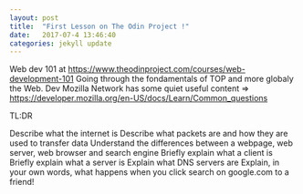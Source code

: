 ```yaml
---
layout: post
title:  "First Lesson on The Odin Project !"
date:   2017-07-4 13:46:40
categories: jekyll update
---
```

Web dev 101 at https://www.theodinproject.com/courses/web-development-101
Going through the fondamentals of TOP and more globaly the Web.
Dev Mozilla Network has some quiet useful content => https://developer.mozilla.org/en-US/docs/Learn/Common_questions

TL:DR

Describe what the internet is
Describe what packets are and how they are used to transfer data
Understand the differences between a webpage, web server, web browser and search engine
Briefly explain what a client is
Briefly explain what a server is
Explain what DNS servers are
Explain, in your own words, what happens when you click search on google.com to a friend!


[jekyll]:      http://jekyllrb.com
[jekyll-gh]:   https://github.com/jekyll/jekyll
[jekyll-help]: https://github.com/jekyll/jekyll-help
